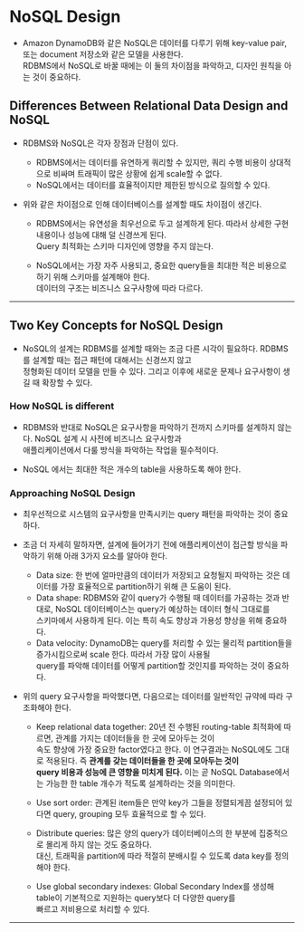 # NoSQL Design

- Amazon DynamoDB와 같은 NoSQL은 데이터를 다루기 위해 key-value pair, 또는 document 저장소와 같은 모델을 사용한다.  
  RDBMS에서 NoSQL로 바꿀 때에는 이 둘의 차이점을 파악하고, 디자인 원칙을 아는 것이 중요하다.

## Differences Between Relational Data Design and NoSQL

- RDBMS와 NoSQL은 각자 장점과 단점이 있다.

  - RDBMS에서는 데이터를 유연하게 쿼리할 수 있지만, 쿼리 수행 비용이 상대적으로 비싸며 트래픽이 많은 상황에 쉽게 scale할 수 없다.
  - NoSQL에서는 데이터를 효율적이지만 제한된 방식으로 질의할 수 있다.

- 위와 같은 차이점으로 인해 데이터베이스를 설계할 때도 차이점이 생긴다.

  - RDBMS에서는 유연성을 최우선으로 두고 설계하게 된다. 따라서 상세한 구현 내용이나 성능에 대해 덜 신경쓰게 된다.  
    Query 최적화는 스키마 디자인에 영향을 주지 않는다.

  - NoSQL에서는 가장 자주 사용되고, 중요한 query들을 최대한 적은 비용으로 하기 위해 스키마를 설계해야 한다.  
    데이터의 구조는 비즈니스 요구사항에 따라 다르다.

---

## Two Key Concepts for NoSQL Design

- NoSQL의 설계는 RDBMS를 설계할 때와는 조금 다른 시각이 필요하다. RDBMS를 설계할 때는 접근 패턴에 대해서는 신경쓰지 않고  
  정형화된 데이터 모델을 만들 수 있다. 그리고 이후에 새로운 문제나 요구사항이 생길 때 확장할 수 있다.

### How NoSQL is different

- RDBMS와 반대로 NoSQL은 요구사항을 파악하기 전까지 스키마를 설계하지 않는다. NoSQL 설계 시 사전에 비즈니스 요구사항과  
  애플리케이션에서 다룰 방식을 파악하는 작업을 필수적이다.

- NoSQL 에서는 최대한 적은 개수의 table을 사용하도록 해야 한다.

### Approaching NoSQL Design

- 최우선적으로 시스템의 요구사항을 만족시키는 query 패턴을 파악하는 것이 중요하다.

- 조금 더 자세히 말하자면, 설계에 들어가기 전에 애플리케이션이 접근할 방식을 파악하기 위해 아래 3가지 요소를 알아야 한다.

  - Data size: 한 번에 얼마만큼의 데이터가 저장되고 요청될지 파악하는 것은 데이터를 가장 효율적으로 partition하기 위해 큰 도움이 된다.
  - Data shape: RDBMS와 같이 query가 수행될 때 데이터를 가공하는 것과 반대로, NoSQL 데이터베이스는 query가 예상하는 데이터 형식 그대로를  
    스키마에서 사용하게 된다. 이는 특히 속도 향상과 가용성 향상을 위해 중요하다.
  - Data velocity: DynamoDB는 query를 처리할 수 있는 물리적 partition들을 증가시킴으로써 scale 한다. 따라서 가장 많이 사용될  
    query를 파악해 데이터를 어떻게 partition할 것인지를 파악하는 것이 중요하다.

- 위의 query 요구사항을 파악했다면, 다음으로는 데이터를 일반적인 규약에 따라 구조화해야 한다.

  - Keep relational data together: 20년 전 수행된 routing-table 최적화에 따르면, 관계를 가지는 데이터들을 한 곳에 모아두는 것이  
    속도 향상에 가장 중요한 factor였다고 한다. 이 연구결과는 NoSQL에도 그대로 적용된다. 즉 **관계를 갖는 데이터들을 한 곳에 모아두는 것이**  
    **query 비용과 성능에 큰 영향을 미치게 된다.** 이는 곧 NoSQL Database에서는 가능한 한 table 개수가 적도록 설계하라는 것을 의미한다.

  - Use sort order: 관계된 item들은 만약 key가 그들을 정렬되게끔 설정되어 있다면 query, grouping 모두 효율적으로 할 수 있다.

  - Distribute queries: 많은 양의 query가 데이터베이스의 한 부분에 집중적으로 몰리게 하지 않는 것도 중요하다.  
    대신, 트래픽을 partition에 따라 적절히 분배시킬 수 있도록 data key를 정의해야 한다.

  - Use global secondary indexes: Global Secondary Index를 생성해 table이 기본적으로 지원하는 query보다 더 다양한 query를  
    빠르고 저비용으로 처리할 수 있다.

---
